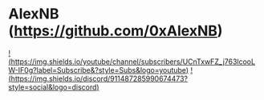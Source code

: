 # AlexNB (https://github.com/0xAlexNB)
[!(https://img.shields.io/youtube/channel/subscribers/UCnTxwFZ_j763lcooLW-IF0g?label=Subscribe&?style=Subs&logo=youtube)](https://youtube.com/c/AlexNB)
[!(https://img.shields.io/discord/911487285990674473?style=social&logo=discord)](https://discord.gg/d5dZSfgBZr)
